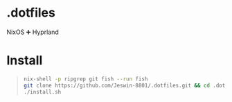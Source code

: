 # .dotfiles

NixOS ➕ Hyprland

# Install

> ```bash
> nix-shell -p ripgrep git fish --run fish
> git clone https://github.com/Jeswin-8801/.dotfiles.git && cd .dotfiles
> ./install.sh
>
> ```